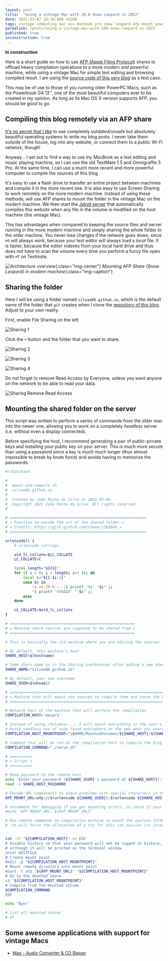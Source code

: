 ```yaml
---
layout: post
title:  "Using a vintage Mac with 10.6 Snow Leopard in 2022"
date: 2022-03-07 18:10:000 +0100
tags: vintage computing mac osx macbook pro snow leopard afp mount powerbook g4
permalink: /posts/using-a-vintage-mac-with-106-snow-leopard-in-2022
published: true
inconstruction: true
---
```


**In construction**

Here is a short guide on how to use [AFP (Apple Filing Protocol)](https://en.wikipedia.org/wiki/Apple_Filing_Protocol) shares to offload heavy compilation operations to a more modern and powerful machine, while using a vintage Mac for simple text editing and browsing compiled result. I am using the [source code of this very blog](http://github.com/silvae86/silvae86.github.io) as a test case. 

This may be of use to those of you running older PowerPC Macs, such as the Powerbook G4 12'', one of the most beautiful computers ever to be created in my opinion. As long as its Mac OS X version supports AFP, you should be good to go.

## Compiling this blog remotely via an AFP share

[It's no secret that I like](/2022/03/10/my-history-with-mac-computers) to use completely outdated/unsafe but absolutely beautiful operating systems to write my blog posts. I never take them outside of the house, log into any website, or connect them to a public Wi-Fi network, though!

Anyway... I set out to find a way to use my MacBook as a text editing and music playing machine, so I can use the old TextMate 1.5 and Omnigraffle 5 Pro. At the same time, I can use a much more recent and more powerful computer to compile the sources of this blog.

It's easy to use a flash drive to transfer an entire project between machines and compile it in the more recent one. It is also easy to use Screen Sharing to work remotely on the more modern machine. Instead of using these methods, will use AFP shares to mount the folder in the vintage Mac on the modern machine. We then start the [Jekyll server](https://jekyllrb.com) that automatically compiles this website when any file in the volume is modified on the host machine (the vintage Mac).

This has advantages when compared to keeping the source files and server running in the more modern machine and simply sharing the whole folder to the older machine. You never lose changes if the network goes down, since `⌘S` will always work, because your text editor will always load a *local* file. It is faster, because the editor indexes from your local hard drive and thus does not have to scan the volume every time you perform a fuzzy file open with `⌘T` on Textmate.

![Architecture overview](/assets/images/post-images/2022-03-04-using-a-vintage-mac-with-106-snow-leopard-in-2022/MountAFPVolumesDiagram.png){:class="img-center"}
*Mounting AFP Share (Snow Leopard) in modern machine*{:class="img-caption"}

## Sharing the folder

Here I will be using a folder named `silvae86.github.io`, which is the default name of the folder that `git` creates when I clone the [repository of this blog](https://github.com/silvae86/silvae86.github.io). Adjust to your own reality.

First, enable File Sharing on the left. 

![Sharing 1](/assets/images/post-images/2022-03-04-using-a-vintage-mac-with-106-snow-leopard-in-2022/sharing_1.png)

Click the `+` button and the folder that you want to share.

![Sharing 2](/assets/images/post-images/2022-03-04-using-a-vintage-mac-with-106-snow-leopard-in-2022/sharing_2.png)

![Sharing 3](/assets/images/post-images/2022-03-04-using-a-vintage-mac-with-106-snow-leopard-in-2022/sharing_3.png)

![Sharing 4](/assets/images/post-images/2022-03-04-using-a-vintage-mac-with-106-snow-leopard-in-2022/sharing_4.png)

Do not forget to remove Read Access by Everyone, unless you want anyone on the network to be able to read your data.

![Sharing Remove Read Access](/assets/images/post-images/2022-03-04-using-a-vintage-mac-with-106-snow-leopard-in-2022/sharing_remove_read_access.png)

## Mounting the shared folder on the server

This script was written to perform a series of commands from the older mac into the newer one, allowing you to work on a completely *headless* server (i.e. without even a display connected).

Before specifying the host, I recommend generating a pair of public-private keys and installing your public key on your server. This is much more secure than using a password since a key is much much longer (thus almost impossible to break by brute force) and avoids having to memorize the passwords.

```bash
#!/bin/bash

# 
#  mount-and-compile.sh
#  silvae86.github.io
#  
#  Created by João Rocha da Silva on 2022-03-09.
#  Copyright 2022 João Rocha da Silva. All rights reserved.
# 

# =============================================================
# = Function to encode the url of the shared folder =
# = Credits: https://gist.github.com/cdown/1163649 =
# =============================================================

urlencode() {
    # urlencode <string>

    old_lc_collate=$LC_COLLATE
    LC_COLLATE=C

    local length="${#1}"
    for (( i = 0; i < length; i++ )); do
        local c="${1:$i:1}"
        case $c in
            [a-zA-Z0-9.~_-]) printf '%s' "$c" ;;
            *) printf '%%%02X' "'$c" ;;
        esac
    done

    LC_COLLATE=$old_lc_collate
}

# ========================================================
# = Machine where sources are supposed to be shared from =
# ========================================================

# This is basically the old machine where you are editing the sources

# By default, this machine's host
SHARE_HOST=$(hostname) 	

# Same share name as in the Sharing preferences after adding a new shared folder
SHARE_NAME="silvae86.github.io"

# By default, your own username
SHARE_USER=$(whoami)	

# ==========================================================================
# = Machine that will mount the sources to compile them and serve the blog =
# ==========================================================================

# Network host of the machine that will perform the compilation
COMPILATION_HOST='macpro'

# Instead of using /Volumes/.... I will mount everything in the user's own home folder, under a MountPoints subfolder.
# Avoid needless use of sudo found everywhere on the web when you search about mounts in OS X
COMPILATION_HOST_MOUNTPOINT="\$HOME/MountedVolumes/${SHARE_HOST}/${SHARE_NAME}"

# Command that will be run at the compilation host to compile the blog on any modification and serve it
COMPILATION_COMMAND="./serve.sh"

# ==========
# = Script =
# ==========

# Read password to the remote host
echo "Enter your password (${SHARE_USER}'s password at ${SHARE_HOST}):"
read -s SHARE_HOST_PASSWORD

# Encode URL components to avoid problems with special characters in the mount URLs
AFP_MOUNT_URL=afp://$(urlencode ${SHARE_USER}):$(urlencode ${SHARE_HOST_PASSWORD})@$(urlencode ${SHARE_HOST})/$(urlencode $SHARE_NAME)

# uncomment for debugging if you get mounting errors, to check if your password is correctly escaped
#echo "AFP MOUNT URL: ${AFP_MOUNT_URL}"

# Run remote commands on compilation machine to mount the sources folder from the Share and perform the compilation
# -tt will force the allocation of a tty for this ssh session (to stream compilation output)


ssh -tt "${COMPILATION_HOST}" << EOF 
# Disable history so that your password will not be logged in history,
# although it will be printed on the terminal window
unset HISTFILE
# Create mount point
mkdir -p "${COMPILATION_HOST_MOUNTPOINT}"
# Mount remote directory into mount point
mount -t afp "${AFP_MOUNT_URL}" "${COMPILATION_HOST_MOUNTPOINT}"
# Go to the mounted share
cd "${COMPILATION_HOST_MOUNTPOINT}"
# Compile from the mounted volume
$COMPILATION_COMMAND
EOF

echo "Bye!"

# List all mounted shares
# df
```

## Some awesome applications with support for vintage Macs

- [Max - Audio Converter & CD Ripper](https://sbooth.org/Max)










 






